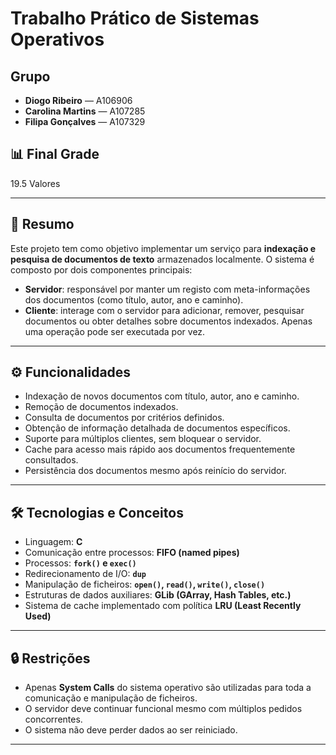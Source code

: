 # Trabalho Prático de Sistemas Operativos

## Grupo

- **Diogo Ribeiro** — A106906  
- **Carolina Martins** — A107285  
- **Filipa Gonçalves** — A107329  

## 📊 Final Grade

19.5 Valores

---

## 📌 Resumo

Este projeto tem como objetivo implementar um serviço para **indexação e pesquisa de documentos de texto** armazenados localmente. O sistema é composto por dois componentes principais:

- **Servidor**: responsável por manter um registo com meta-informações dos documentos (como título, autor, ano e caminho).
- **Cliente**: interage com o servidor para adicionar, remover, pesquisar documentos ou obter detalhes sobre documentos indexados. Apenas uma operação pode ser executada por vez.

---

## ⚙️ Funcionalidades

- Indexação de novos documentos com título, autor, ano e caminho.
- Remoção de documentos indexados.
- Consulta de documentos por critérios definidos.
- Obtenção de informação detalhada de documentos específicos.
- Suporte para múltiplos clientes, sem bloquear o servidor.
- Cache para acesso mais rápido aos documentos frequentemente consultados.
- Persistência dos documentos mesmo após reinício do servidor.

---

## 🛠️ Tecnologias e Conceitos

- Linguagem: **C**
- Comunicação entre processos: **FIFO (named pipes)**
- Processos: **`fork()` e `exec()`**
- Redirecionamento de I/O: **`dup`**
- Manipulação de ficheiros: **`open()`, `read()`, `write()`, `close()`**
- Estruturas de dados auxiliares: **GLib (GArray, Hash Tables, etc.)**
- Sistema de cache implementado com política **LRU (Least Recently Used)**

---

## 🔒 Restrições

- Apenas **System Calls** do sistema operativo são utilizadas para toda a comunicação e manipulação de ficheiros.
- O servidor deve continuar funcional mesmo com múltiplos pedidos concorrentes.
- O sistema não deve perder dados ao ser reiniciado.

---


